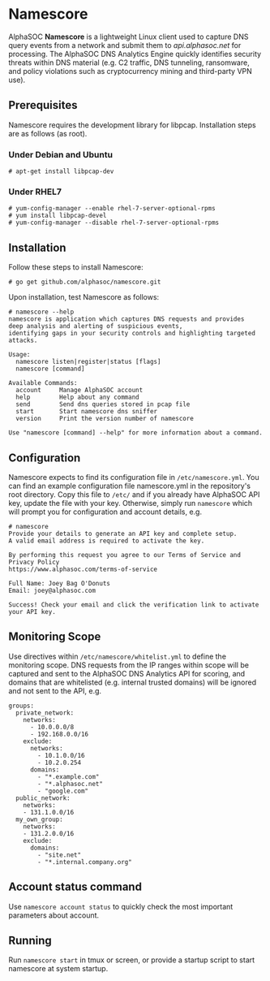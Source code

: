 # Namescore
AlphaSOC **Namescore** is a lightweight Linux client used to capture DNS query events from a network and submit them to _api.alphasoc.net_ for processing. The AlphaSOC DNS Analytics Engine quickly identifies security threats within DNS material (e.g. C2 traffic, DNS tunneling, ransomware, and policy violations such as cryptocurrency mining and third-party VPN use).

## Prerequisites
Namescore requires the development library for libpcap. Installation steps are as follows (as root).

### Under Debian and Ubuntu
```
# apt-get install libpcap-dev
```

### Under RHEL7
```
# yum-config-manager --enable rhel-7-server-optional-rpms
# yum install libpcap-devel
# yum-config-manager --disable rhel-7-server-optional-rpms
```

## Installation
Follow these steps to install Namescore:
```
# go get github.com/alphasoc/namescore.git
```

Upon installation, test Namescore as follows:
```
# namescore --help
namescore is application which captures DNS requests and provides
deep analysis and alerting of suspicious events,
identifying gaps in your security controls and highlighting targeted attacks.

Usage:
  namescore listen|register|status [flags]
  namescore [command]

Available Commands:
  account     Manage AlphaSOC account
  help        Help about any command
  send        Send dns queries stored in pcap file
  start       Start namescore dns sniffer
  version     Print the version number of namescore

Use "namescore [command] --help" for more information about a command.
```

## Configuration

Namescore expects to find its configuration file in `/etc/namescore.yml`. You can find an example configuration file namescore.yml in the repository's root directory. Copy this file to `/etc/` and if you already have AlphaSOC API key, update the file with your key. Otherwise, simply run `namescore` which will prompt you for configuration and account details, e.g.

```
# namescore
Provide your details to generate an API key and complete setup.
A valid email address is required to activate the key. 

By performing this request you agree to our Terms of Service and Privacy Policy
https://www.alphasoc.com/terms-of-service

Full Name: Joey Bag O'Donuts
Email: joey@alphasoc.com

Success! Check your email and click the verification link to activate your API key.
```

## Monitoring Scope
Use directives within `/etc/namescore/whitelist.yml` to define the monitoring scope. DNS requests from the IP ranges within scope will be captured and sent to the AlphaSOC DNS Analytics API for scoring, and domains that are whitelisted (e.g. internal trusted domains) will be ignored and not sent to the API, e.g.

```
groups:
  private_network:
    networks:
      - 10.0.0.0/8
      - 192.168.0.0/16
    exclude:
      networks:
        - 10.1.0.0/16
        - 10.2.0.254
      domains:
        - "*.example.com"
        - "*.alphasoc.net"
        - "google.com"
  public_network:
    networks:
    - 131.1.0.0/16
  my_own_group:
    networks:
    - 131.2.0.0/16
    exclude:
      domains:
        - "site.net"
        - "*.internal.company.org"
```

## Account status command
Use `namescore account status` to quickly check the most important parameters about account.

## Running
Run `namescore start` in tmux or screen, or provide a startup script to start namescore at system startup.

